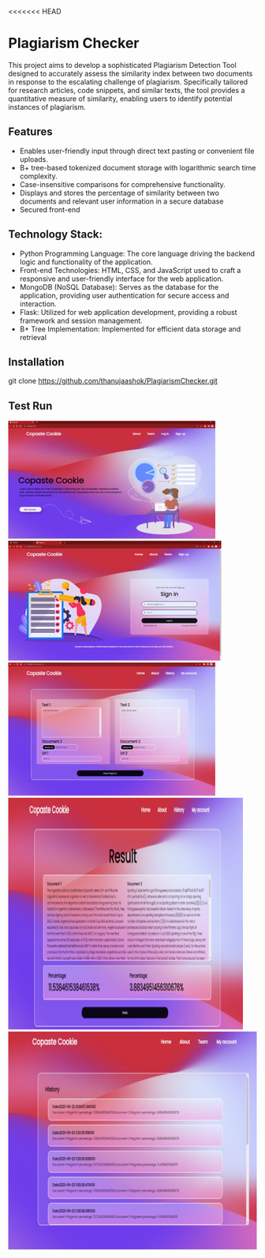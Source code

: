 <<<<<<< HEAD

# Plagiarism Checker


This project aims to develop a sophisticated Plagiarism Detection Tool designed to accurately assess the similarity index between two documents in response to the escalating challenge of plagiarism. Specifically tailored for research articles, code snippets, and similar texts, the tool provides a quantitative measure of similarity, enabling users to identify potential instances of plagiarism. 


## Features

- Enables user-friendly input through direct text pasting or convenient file uploads.
- B+ tree-based tokenized document storage with logarithmic search time complexity.
- Case-insensitive comparisons for comprehensive functionality.
- Displays and stores the percentage of similarity between two documents and relevant user information in a secure database
- Secured front-end


## Technology Stack:

- Python Programming Language:
The core language driving the backend logic and functionality of the application.
- Front-end Technologies:
HTML, CSS, and JavaScript used to craft a responsive and user-friendly interface for the web application.
- MongoDB (NoSQL Database):
Serves as the database for the application, providing user authentication for secure access and interaction.
- Flask:
Utilized for web application development, providing a robust framework and session management.
- B+ Tree Implementation:
Implemented for efficient data storage and retrieval

## Installation

git clone https://github.com/thanujaashok/PlagiarismChecker.git
## Test Run

![App Screenshot](https://github.com/thanujaashok/PlagiarismChecker/blob/main/screenshots/Homepage.png)
![App Screenshot](https://github.com/thanujaashok/PlagiarismChecker/blob/main/screenshots/Login.png)
![App Screenshot](https://github.com/thanujaashok/PlagiarismChecker/blob/new/Screenshots/Input.png)
![App Screenshot](https://github.com/thanujaashok/PlagiarismChecker/blob/new/Screenshots/Result.png)
![App Screenshot](https://github.com/thanujaashok/PlagiarismChecker/blob/new/Screenshots/History.png)

